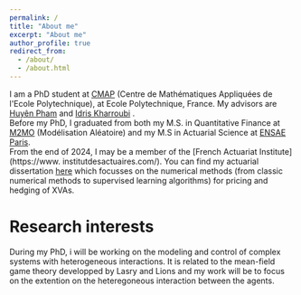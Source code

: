 ```yaml
---
permalink: /
title: "About me"
excerpt: "About me"
author_profile: true
redirect_from: 
  - /about/
  - /about.html
---
```


I am  a PhD student at [CMAP](https://cmap.ip-paris.fr/)  (Centre de Mathématiques Appliquées de l'Ecole Polytechnique), at Ecole Polytechnique, France. My advisors are [Huyên Pham](https://sites.google.com/site/phamxuanhuyen/) and [Idris Kharroubi](https://finance.math.upmc.fr/authors/idris-kharroubi/) .
<br> 
Before my PhD, I graduated from both my M.S. in Quantitative Finance at [M2MO](https://masterfinance.math.univ-paris-diderot.fr/) (Modélisation Aléatoire) and my M.S in Actuarial Science at [ENSAE Paris](https://www.ensae.fr/). 
<br>
From the end of 2024, I may be a member of the [French Actuariat Institute](https://www.
institutdesactuaires.com/).  You can find my actuarial dissertation [here](https://samymekk.github.io/files/Mémoire_d_Actuariat-Samy.pdf) which focusses on the numerical methods (from classic numerical methods to supervised learning algorithms) for pricing and hedging of XVAs.


Research interests
======

During my PhD, i will be working on the modeling and control of complex systems with heterogeneous interactions. It is related to the mean-field game theory developped by Lasry and Lions and my work will be to focus on the extention on the heteregoneous interaction between the agents.

